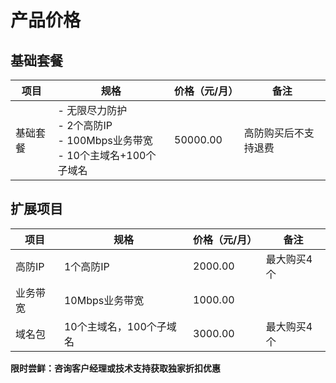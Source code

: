 # 产品价格



## 基础套餐

| 项目     | 规格                                                       | 价格（元/月） | 备注 |
| -------- | ---------------------------------------------------------- | ---- | -------- |
| 基础套餐 | - 无限尽力防护<br>- 2个高防IP<br>- 100Mbps业务带宽<br>- 10个主域名+100个子域名 | 50000.00 | 高防购买后不支持退费 |



## 扩展项目

| 项目     | 规格                    | 价格（元/月） | 备注        |
| -------- | ----------------------- | ------------- | ----------- |
| 高防IP   | 1个高防IP               | 2000.00       | 最大购买4个 |
| 业务带宽 | 10Mbps业务带宽          | 1000.00        |             |
| 域名包   | 10个主域名，100个子域名 | 3000.00       | 最大购买4个 |



**限时尝鲜：咨询客户经理或技术支持获取独家折扣优惠**

